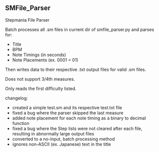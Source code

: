 ## SMFile_Parser
Stepmania File Parser

Batch processes all .sm files in current dir of smfile_parser.py and parses for:
- Title
- BPM
- Note Timings (in seconds)
- Note Placements (ex. 0001 = 01)

Then writes data to their respective .txt output files for valid .sm files.

Does not support 3/4th measures.

Only reads the first difficulty listed.

changelog:
- created a simple test.sm and its respective test.txt file
- fixed a bug where the parser skipped the last measure
- added note placement for each note timing as a binary to decimal function
- fixed a bug where the Step lists were not cleared after each file, resulting in abnormally large output files
- converted to a no-input, batch processing method
- ignores non-ASCII (ex. Japanese) text in the title
